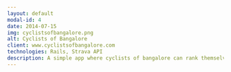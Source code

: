 ```yaml
---
layout: default
modal-id: 4
date: 2014-07-15
img: cyclistsofbangalore.png
alt: Cyclists of Bangalore
client: www.cyclistsofbangalore.com
technologies: Rails, Strava API
description: A simple app where cyclists of bangalore can rank themselves based on distance travelled in current month. The app uses data from Strava.
---
```

